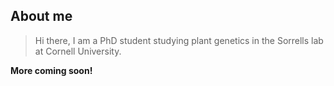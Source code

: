 ## About me  

> Hi there, I am a PhD student studying plant genetics in the Sorrells lab at Cornell University.  

**More coming soon!**  


